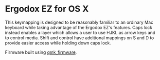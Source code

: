# Ergodox EZ for OS X

This keymapping is designed to be reasonably familiar to an ordinary Mac keyboard while taking advantage of the Ergodox EZ's features. Caps lock instead enables a layer which allows a user to use HJKL as arrow keys and to control media. Shift and control have additional mappings on S and D to provide easier access while holding down caps lock.

Firmware built using [qmk_firmware](https://github.com/qmk/qmk_firmware/).

